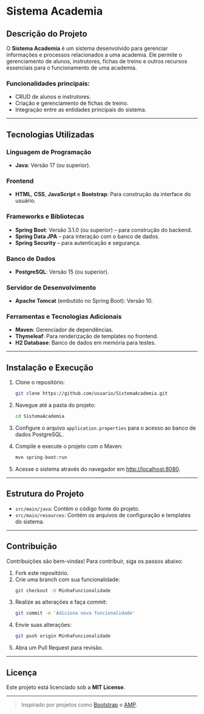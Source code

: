 # Sistema Academia

## Descrição do Projeto

O **Sistema Academia** é um sistema desenvolvido para gerenciar informações e processos relacionados a uma academia. Ele permite o gerenciamento de alunos, instrutores, fichas de treino e outros recursos essenciais para o funcionamento de uma academia. 

### Funcionalidades principais:

- CRUD de alunos e instrutores.
- Criação e gerenciamento de fichas de treino.
- Integração entre as entidades principais do sistema.

---

## Tecnologias Utilizadas

### Linguagem de Programação
- **Java**: Versão 17 (ou superior).

### Frontend
- **HTML**, **CSS**, **JavaScript** e **Bootstrap**: Para construção da interface do usuário.

### Frameworks e Bibliotecas
- **Spring Boot**: Versão 3.1.0 (ou superior) – para construção do backend.
- **Spring Data JPA** – para interação com o banco de dados.
- **Spring Security** – para autenticação e segurança.

### Banco de Dados
- **PostgreSQL**: Versão 15 (ou superior).

### Servidor de Desenvolvimento
- **Apache Tomcat** (embutido no Spring Boot): Versão 10.

### Ferramentas e Tecnologias Adicionais
- **Maven**: Gerenciador de dependências.
- **Thymeleaf**: Para renderização de templates no frontend.
- **H2 Database**: Banco de dados em memória para testes.

---

## Instalação e Execução

1. Clone o repositório:

   ```bash
   git clone https://github.com/usuario/SistemaAcademia.git
   ```

2. Navegue até a pasta do projeto:

   ```bash
   cd SistemaAcademia
   ```

3. Configure o arquivo `application.properties` para o acesso ao banco de dados PostgreSQL.

4. Compile e execute o projeto com o Maven:

   ```bash
   mvn spring-boot:run
   ```

5. Acesse o sistema através do navegador em [http://localhost:8080](http://localhost:8080).

---

## Estrutura do Projeto

- `src/main/java`: Contém o código fonte do projeto.
- `src/main/resources`: Contém os arquivos de configuração e templates do sistema.

---

## Contribuição

Contribuições são bem-vindas! Para contribuir, siga os passos abaixo:

1. Fork este repositório.
2. Crie uma branch com sua funcionalidade:
   ```bash
   git checkout -b MinhaFuncionalidade
   ```
3. Realize as alterações e faça commit:
   ```bash
   git commit -m 'Adiciona nova funcionalidade'
   ```
4. Envie suas alterações:
   ```bash
   git push origin MinhaFuncionalidade
   ```
5. Abra um Pull Request para revisão.

---

## Licença

Este projeto está licenciado sob a **MIT License**.

---

> Inspirado por projetos como [Bootstrap](https://github.com/twbs/bootstrap) e [AMP](https://github.com/amphp/amp).
